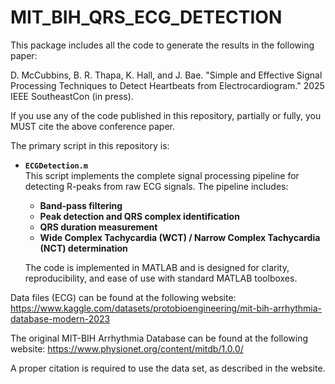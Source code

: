 # MIT_BIH_QRS_ECG_DETECTION

This package includes all the code to generate the results in the following paper:

D. McCubbins, B. R. Thapa, K. Hall, and J. Bae. "Simple and Effective Signal Processing Techniques to Detect Heartbeats from Electrocardiogram." 2025 IEEE SoutheastCon (in press).

If you use any of the code published in this repository, partially or fully, you MUST cite the above conference paper.

The primary script in this repository is:

- **`ECGDetection.m`**  
  This script implements the complete signal processing pipeline for detecting R-peaks from raw ECG signals. The pipeline includes: 
  - **Band-pass filtering**  
  - **Peak detection and QRS complex identification**  
  - **QRS duration measurement**  
  - **Wide Complex Tachycardia (WCT) / Narrow Complex Tachycardia (NCT) determination**
 
  The code is implemented in MATLAB and is designed for clarity, reproducibility, and ease of use with standard MATLAB toolboxes.


Data files (ECG) can be found at the following website:
https://www.kaggle.com/datasets/protobioengineering/mit-bih-arrhythmia-database-modern-2023 

The original MIT-BIH Arrhythmia Database can be found at the following website: 
https://www.physionet.org/content/mitdb/1.0.0/

A proper citation is required to use the data set, as described in the website.
